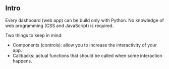 ## Intro

Every dashboard (web app) can be build only with Python. No knowledge of web programming (CSS and JavaScript) is required.

Two things to keep in mind:

* Components (controls): allow you to increase the interactivity of your app.
* Callbacks: actual functions that should be called when some interaction happens.
